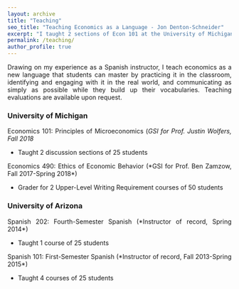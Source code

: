 ```yaml
---
layout: archive
title: "Teaching"
seo_title: "Teaching Economics as a Language - Jon Denton-Schneider"
excerpt: "I taught 2 sections of Econ 101 at the University of Michigan and 5 Spanish courses at the University of Arizona."
permalink: /teaching/
author_profile: true
---
```


<p align="justify">
Drawing on my experience as a Spanish instructor, I teach economics as a new language that students can master by practicing it in the classroom, identifying and engaging with it in the real world, and communicating as simply as possible while they build up their vocabularies. Teaching evaluations are available upon request.
</p>
  
### University of Michigan

<p align="justify">
  Economics 101: Principles of Microeconomics (<i>GSI for Prof. Justin Wolfers, Fall 2018</i>
<ul>
  <li><div align="justify">Taught 2 discussion sections of 25 students</div>
</ul>
</p>

<p align="justify">
Economics 490: Ethics of Economic Behavior (*GSI for Prof. Ben Zamzow, Fall 2017-Spring 2018*)
<ul>
  <li><div align="justify">Grader for 2 Upper-Level Writing Requirement courses of 50 students</div>
</ul>
</p>

### University of Arizona

<p align="justify">
Spanish 202: Fourth-Semester Spanish (*Instructor of record, Spring 2014*)
<ul>
  <li><div align="justify">Taught 1 course of 25 students</div>
 </ul>
 </p>

<p align="justify">
Spanish 101: First-Semester Spanish (*Instructor of record, Fall 2013-Spring 2015*)
<ul>
  <li><div align="justify">Taught 4 courses of 25 students</div>
</ul>
</p>
